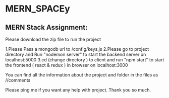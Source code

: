 # MERN_SPACEy

MERN Stack Assignment:
------------------------------
Please download the zip file to run the project

1.Please Pass a mongodb url to /config/keys.js
2.Please go to project directory and Run "nodemon server" to start the backend server on localhost:5000
3.cd (change directory ) to client and run "npm start" to start the frontend ( react & redux ) in browser on localhost:3000

You can find all the information about the project and folder in the files as //comments

Please ping me if you want any help with project.
Thank you so much.
